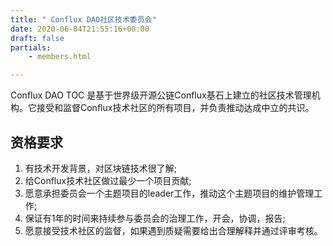```yaml
---
title: " Conflux DAO社区技术委员会"
date: 2020-06-04T21:55:16+08:00
draft: false
partials:
    - members.html

---
```


Conflux DAO TOC 是基于世界级开源公链Conflux基石上建立的社区技术管理机构。它接受和监督Conflux技术社区的所有项目，并负责推动达成中立的共识。


## 资格要求

1. 有技术开发背景，对区块链技术很了解;
2. 给Conflux技术社区做过最少一个项目贡献;
3. 愿意承担委员会一个主题项目的leader工作，推动这个主题项目的维护管理工作;
4. 保证有1年的时间来持续参与委员会的治理工作，开会，协调，报告;
5. 愿意接受技术社区的监督，如果遇到质疑需要给出合理解释并通过评审考核。